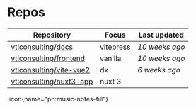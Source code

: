 
# Repos

| Repository                  | Focus     | Last updated   |
| --------------------------- | --------- | -------------- |
| [vticonsulting/docs][]      | vitepress | _10 weeks ago_ |
| [vticonsulting/frontend][]  | vanilla   | _10 weeks ago_ |
| [vticonsulting/vite-vue2][] | dx        | _6 weeks ago_  |
| [vticonsulting/nuxt3-app][] | nuxt 3    |                |

:icon{name="ph:music-notes-fill"}

[docs2]: https://github.com/vticonsulting/docs.git "/Users/victortolbert/Code/@localhost/docs2"
[vticonsulting/docs]: https://github.com/vticonsulting/docs "/Users/victortolbert/Downloads/docs"
[vticonsulting/frontend]: https://github.com/vticonsulting/frontend "/Users/victortolbert/Dropbox/frontend"
[vticonsulting/vite-vue2]: https://github.com/vticonsulting/vite-vue2 "/Users/victortolbert/Code/@localhost/@dx"
[vticonsulting/nuxt3-app]: https://github.com/vticonsulting/nuxt3-app "/Users/victortolbert/Code/@localhost/nuxt3-app"
